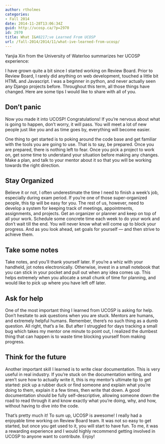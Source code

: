 ```yaml
---
author: rtholmes
categories:
- Fall 2014
date: 2014-11-28T13:06:34Z
guid: http://ucosp.ca/?p=2970
id: 2970
title: What I&#8217;ve Learned From UCOSP
url: /fall-2014/2014/11/what-ive-learned-from-ucosp/
---
```


Yanjia Xin from the University of Waterloo summarizes her UCOSP experience:

I have grown quite a bit since I started working on Review Board. Prior to Review Board, I rarely did anything on web development, touched a little bit HTML and Javascript. I was a beginner in python, and never actually seen any Django projects before. Throughout this term, all those things have changed. Here are some tips I would like to share with all of you.

## Don&#8217;t panic

Now you made it into UCOSP! Congratulations! If you&#8217;re nervous about what is going to happen, don&#8217;t worry, it will pass. You will meet a lot of new people just like you and as time goes by, everything will become easier.

One thing to get started is to poking around the code base and get familiar with the tools you are going to use. That is to say, be prepared. Once you are prepared, there is nothing left to fear. Once you pick a project to work on, get some time to understand your situation before making any changes. Make a plan, and talk to your mentor about it so that you will be working towards the right direction.

## Stay Organized

Believe it or not, I often underestimate the time I need to finish a week&#8217;s job, especially during exam period. If you&#8217;re one of those super-organized people, this tip will be easy for you. The rest of us, however, need to develop a system for keeping track of meetings, appointments, assignments, and projects. Get an organizer or planner and keep on top of all your work. Schedule some concrete time each week to do your work and don&#8217;t wait till the end. You will never know what will come up to block your progress. And as you look ahead, set goals for yourself &#8212; and then strive to achieve them.

## Take some notes

Take notes, and you&#8217;ll thank yourself later. If you&#8217;re a whiz with your handheld, jot notes electronically. Otherwise, invest in a small notebook that you can stick in your pocket and pull out when any idea comes up. This helps extremely when you allocate a small chunk of time for planning, and would like to pick up where you have left off later.

## Ask for help

One of the most important thing I learned from UCOSP is asking for help. Don&#8217;t hesitate to ask questions when you are stuck. Mentors are humans, and extremely helpful humans. Remember, there&#8217;s no such thing as a dumb question. All right, that&#8217;s a lie. But after I struggled for days tracking a small bug which takes my mentor one minute to point out, I realized the dumbest thing that can happen is to waste time blocking yourself from making progress.

## Think for the future

Another important skill I learned is to write clear documentation. This is very useful in real industry. If you&#8217;re stuck on the documentation writing, and aren&#8217;t sure how to actually write it, this is my mentor&#8217;s ultimate tip to get started: pick up a rubber duck or find someone and explain what you&#8217;re doing to them, explain it a few times, then write that down. A good documentation should be fully self-descriptive, allowing someone down the road to read through it and know exactly what you&#8217;re doing, why, and how, without having to dive into the code.
  
That&#8217;s pretty much it! To sum up, UCOSP is awesome! I really had a enjoyable time working on Review Board team. It was not so easy to get started, but once you get used to it, you will start to have fun. To me, it was a rewarding experience and I would highly recommend getting involved in UCOSP to anyone want to contribute. Enjoy!